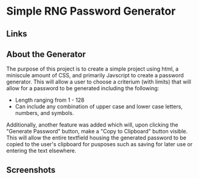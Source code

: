 # Simple RNG Password Generator

## Links

## About the Generator

The purpose of this project is to create a simple project using html, a miniscule amount of CSS, and primarily Javscript to create a password generator. This will allow a user to choose a criterium (with limits) that will allow for a password to be generated including the following:

- Length ranging from 1 - 128
- Can include any combination of upper case and lower case letters, numbers, and symbols.

Additionally, another feature was added which will, upon clicking the "Generate Password" button, make a "Copy to Clipboard" button visible. This will allow the entire textfield housing the generated password to be copied to the user's clipboard for pusposes such as saving for later use or entering the text elsewhere.

## Screenshots
